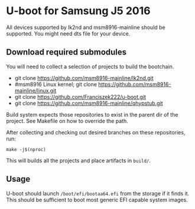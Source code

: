 # U-boot for Samsung J5 2016

All devices supported by lk2nd and msm8916-mainline should be supported. You might need dts file for your device.

## Download required submodules
You will need to collect a selection of projects to build the bootchain.

- git clone https://github.com/msm8916-mainline/lk2nd.git
- #msm8916 Linux kernel; git clone https://github.com/msm8916-mainline/linux.git
- git clone https://github.com/Franciszek222/u-boot.git
- git clone https://github.com/msm8916-mainline/qhypstub.git

Build system expects those repositories to exist in the parent dir of the project.
See Makefile on how to override the path.

After collecting and checking out desired branches on these repositories, run:

```
make -j$(nproc)
```

This will builds all the projects and place artifacts in `build/`.

## Usage

U-boot should launch `/boot/efi/bootaa64.efi` from the storage if it finds it.
This should be sufficient to boot most generic EFI capable system images.
